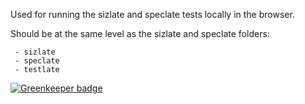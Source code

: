 Used for running the sizlate and speclate tests locally in the browser.

Should be at the same level as the sizlate and speclate folders:

     - sizlate
     - speclate
     - testlate

[![Greenkeeper badge](https://badges.greenkeeper.io/simonmcmanus/laterunner.svg)](https://greenkeeper.io/)
